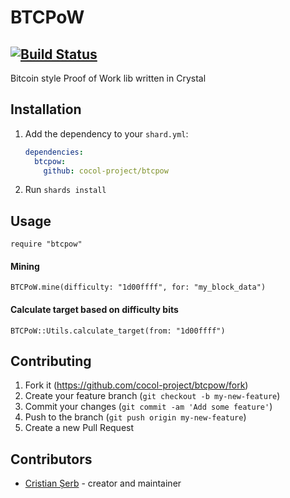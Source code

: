 # BTCPoW
[![Build Status](https://travis-ci.org/cocol-project/btcpow.svg?branch=master)](https://travis-ci.org/cocol-project/btcpow)
---

Bitcoin style Proof of Work lib written in Crystal

## Installation

1. Add the dependency to your `shard.yml`:

   ```yaml
   dependencies:
     btcpow:
       github: cocol-project/btcpow
   ```

2. Run `shards install`

## Usage

```crystal
require "btcpow"
```

#### Mining
```crystal
BTCPoW.mine(difficulty: "1d00ffff", for: "my_block_data")
```

#### Calculate target based on difficulty bits
```crystal
BTCPoW::Utils.calculate_target(from: "1d00ffff")
```

## Contributing

1. Fork it (<https://github.com/cocol-project/btcpow/fork>)
2. Create your feature branch (`git checkout -b my-new-feature`)
3. Commit your changes (`git commit -am 'Add some feature'`)
4. Push to the branch (`git push origin my-new-feature`)
5. Create a new Pull Request

## Contributors

- [Cristian Șerb](https://github.com/cserb) - creator and maintainer
